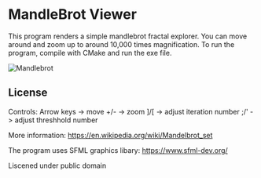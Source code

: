 # MandleBrot Viewer

This program renders a simple mandlebrot fractal explorer. You can move around and zoom up to around 10,000 times magnification. To run the program, compile with CMake and run the exe file.

![Mandlebrot]([http://url/to/img.png](https://i.ibb.co/PGqqHRL/Screenshot-2024-12-08-232123.png))
## License

Controls:
Arrow keys -> move
+/-        -> zoom
]/[        -> adjust iteration number
;/'        -> adjust threshhold number

More information: https://en.wikipedia.org/wiki/Mandelbrot_set

The program uses SFML graphics libary: https://www.sfml-dev.org/

Liscened under public domain
